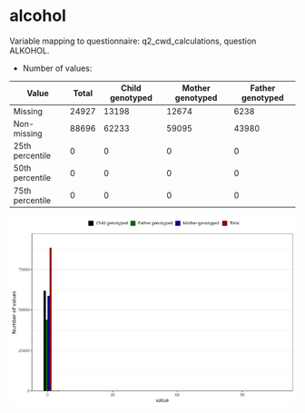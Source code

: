 # alcohol
Variable mapping to questionnaire: q2_cwd_calculations, question ALKOHOL.
- Number of values:

| Value | Total | Child genotyped | Mother genotyped | Father genotyped |
| ----- | ----- | --------------- | ---------------- | ---------------- |
| Missing | 24927 | 13198 | 12674 | 6238 |
| Non-missing | 88696 | 62233 | 59095 | 43980 |
| 25th percentile | 0 | 0 | 0 | 0 |
| 50th percentile | 0 | 0 | 0 | 0 |
| 75th percentile | 0 | 0 | 0 | 0 |



![](alcohol_n.png)



